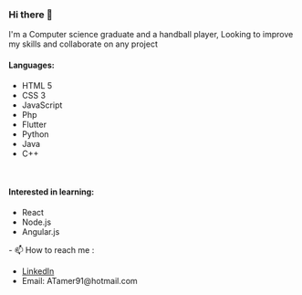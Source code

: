 ### Hi there 👋

<!--
**ATamer24/ATamer24** is a ✨ _special_ ✨ repository because its `README.md` (this file) appears on your GitHub profile.

Here are some ideas to get you started:

- 🔭 I’m currently working on ...
- 🌱 I’m currently learning ...
- 👯 I’m looking to collaborate on ...
- 🤔 I’m looking for help with ...
- 💬 Ask me about ...
- 📫 How to reach me: ...
- 😄 Pronouns: ...
- ⚡ Fun fact: ...
-->
<p> I'm a Computer science graduate and a handball player, Looking to improve my skills and collaborate on any project</p>
<h4>Languages:</h4>
<ul>
  <li>HTML 5</li>
  <li>CSS 3</li>
  <li>JavaScript</li>
  <li>Php</li>
  <li>Flutter</li>
  <li>Python</li>
  <li>Java</li>
  <li>C++</li>
</ul>
<br>
<h4>Interested in learning:</h4>
<ul>
  <li>React</li>
  <li>Node.js</li>
  <li>Angular.js</li>
</ul>
<p>- 📫 How to reach me : 
  <ul>
    <li><a href="https://www.linkedin.com/in/atamer91/">LinkedIn</a></li>
    <li>Email: ATamer91@hotmail.com</li>
  </ul>
</p>

